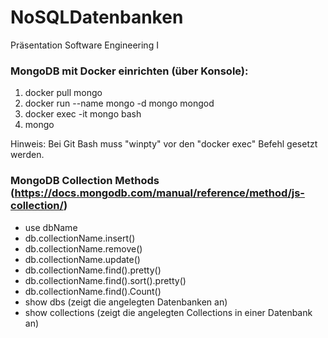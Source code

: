 # NoSQLDatenbanken
Präsentation Software Engineering I

### MongoDB mit Docker einrichten (über Konsole):
  1. docker pull mongo
  2. docker run --name mongo -d mongo mongod
  3. docker exec -it mongo bash
  4. mongo

Hinweis: Bei Git Bash muss "winpty" vor den "docker exec" Befehl gesetzt werden.

### MongoDB Collection Methods (https://docs.mongodb.com/manual/reference/method/js-collection/)
- use dbName
- db.collectionName.insert()
- db.collectionName.remove()
- db.collectionName.update()
- db.collectionName.find().pretty()
- db.collectionName.find().sort().pretty()
- db.collectionName.find().Count()
- show dbs (zeigt die angelegten Datenbanken an)
- show collections (zeigt die angelegten Collections in einer Datenbank an)
